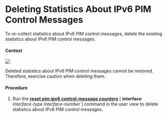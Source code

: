 Deleting Statistics About IPv6 PIM Control Messages
===================================================

To re-collect statistics about IPv6 PIM control messages, delete the existing statistics about IPv6 PIM control messages.

#### Context

![](../../../../public_sys-resources/notice_3.0-en-us.png) 

Deleted statistics about IPv6 PIM control messages cannot be restored. Therefore, exercise caution when deleting them.



#### Procedure

1. Run the [**reset pim ipv6 control-message counters**](cmdqueryname=reset+pim+ipv6+control-message+counters) [ **interface** *interface-type* *interface-number* ] command in the user view to delete statistics about IPv6 PIM control messages.